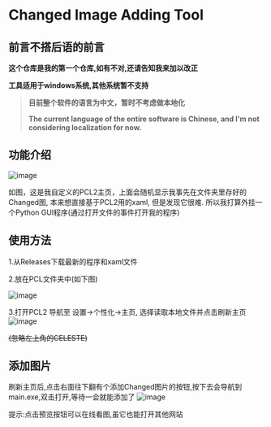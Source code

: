 # Changed Image Adding Tool
## 前言不搭后语的前言
**这个仓库是我的第一个仓库,如有不对,还请告知我来加以改正**

**工具适用于windows系统,其他系统暂不支持**
> **目前整个软件的语言为中文，暂时不考虑做本地化**
>
> **The current language of the entire software is Chinese, and I'm not considering localization for now.**

## 功能介绍
![image](https://github.com/HOPE-LGNF/Changed-Image-Adding-Tool/assets/159258343/db79fb46-e205-4ada-8cc6-0ee9c596f570)

如图，这是我自定义的PCL2主页，上面会随机显示我事先在文件夹里存好的Changed图,
本来想直接基于PCL2用的xaml, 但是发现它很难. 所以我打算外挂一个Python GUI程序(通过打开文件的事件打开我的程序)

## 使用方法
1.从Releases下载最新的程序和xaml文件

2.放在PCL文件夹中(如下图)

![image](https://github.com/HOPE-LGNF/Changed-Image-Adding-Tool/assets/159258343/b921558e-2fa9-491d-905e-7f44bc9db0d8)

3.打开PCL2 导航至 设置->个性化->主页, 选择读取本地文件并点击刷新主页
![image](https://github.com/HOPE-LGNF/Changed-Image-Adding-Tool/assets/159258343/723efea1-16dd-4590-85c0-a33e75df984e)

~~(忽略左上角的CELESTE)~~

## 添加图片
刷新主页后,点击右面往下翻有个添加Changed图片的按钮,按下去会导航到main.exe,双击打开,等待一会就能添加了
![image](https://github.com/HOPE-LGNF/Changed-Image-Adding-Tool/assets/159258343/85395b3d-4286-42d6-9c44-d0df228ef997)


提示:点击预览按钮可以在线看图,虽它也能打开其他网站

